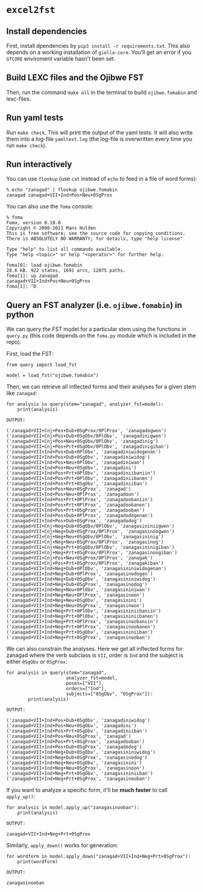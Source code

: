 # `excel2fst`

## Install dependencies
First, install dpendencies by `pip3 install -r requirements.txt`. This also depends on a working installation of `giella-core`. You'll get an error if you `GTCORE` enviroment variable hasn't been set.

## Build LEXC files and the Ojibwe FST

Then, run the command `make all` in the terminal to build `ojibwe.fomabin` and lexc-files.

## Run yaml tests

Run `make check`. This will print the output of the yaml tests. It will also write them into a log-file `yamltest.log` (the log-file is overwritten every time you run `make check`). 

## Run interactively

You can use `flookup` (use `cat` instead of `echo` to feed in a file of word forms):

```
% echo "zanagad" | flookup ojibwe.fomabin 
zanagad	zanagad+VII+Ind+Pos+Neu+0SgProx
```

You can also use the `foma` console:

```
% foma
Foma, version 0.10.0
Copyright © 2008-2021 Mans Hulden
This is free software; see the source code for copying conditions.
There is ABSOLUTELY NO WARRANTY; for details, type "help license"

Type "help" to list all commands available.
Type "help <topic>" or help "<operator>" for further help.

foma[0]: load ojibwe.fomabin
28.6 kB. 922 states, 1691 arcs, 12075 paths.
foma[1]: up zanagad
zanagad+VII+Ind+Pos+Neu+0SgProx
foma[1]: ^D
```
## Query an FST analyzer (i.e. `ojibwe.fomabin`) in python

We can query the FST model for a particular stem using the functions in `query.py` (this code depends on the `foma.py` module which is included in the repo).

First, load the FST:

```
from query import load_fst

model = load_fst("ojibwe.fomabin")
```

Then, we can retrieve all inflected forms and their analyses for a given stem like `zanagad`:

```
for analysis in query(stem="zanagad", analyzer_fst=model):
    print(analysis)
    
OUTPUT:

('zanagad+VII+Cnj+Pos+Dub+0SgProx/0PlProx', 'zanagadogwen')
('zanagad+VII+Cnj+Pos+Dub+0SgObv/0PlObv', 'zanagadinigwen')
('zanagad+VII+Cnj+Pos+Neu+0SgObv/0PlObv', 'zanagadinig')
('zanagad+VII+Cnj+Pos+Prt+0SgObv/0PlObv', 'zanagadinigiban')
('zanagad+VII+Ind+Pos+Dub+0PlObv', 'zanagadiniwidogenan')
('zanagad+VII+Ind+Pos+Dub+0SgObv', 'zanagadiniwidog')
('zanagad+VII+Ind+Pos+Neu+0PlObv', 'zanagadiniwan')
('zanagad+VII+Ind+Pos+Neu+0SgObv', 'zanagadini')
('zanagad+VII+Ind+Pos+Prt+0PlObv', 'zanagadiniibaniin')
('zanagad+VII+Ind+Pos+Prt+0PlObv', 'zanagadiniibanen')
('zanagad+VII+Ind+Pos+Prt+0SgObv', 'zanagadiniiban')
('zanagad+VII+Ind+Pos+Neu+0SgProx', 'zanagad')
('zanagad+VII+Ind+Pos+Neu+0PlProx', 'zanagadoon')
('zanagad+VII+Ind+Pos+Prt+0PlProx', 'zanagadoobaniin')
('zanagad+VII+Ind+Pos+Prt+0PlProx', 'zanagadoobanen')
('zanagad+VII+Ind+Pos+Prt+0SgProx', 'zanagadooban')
('zanagad+VII+Ind+Pos+Dub+0PlProx', 'zanagadodogenan')
('zanagad+VII+Ind+Pos+Dub+0SgProx', 'zanagadodog')
('zanagad+VII+Cnj+Neg+Dub+0SgObv/0PlObv', 'zanagasininiigwen')
('zanagad+VII+Cnj+Neg+Dub+0SgProx/0PlProx', 'zanagasinoogwen')
('zanagad+VII+Cnj+Neg+Neu+0SgObv/0PlObv', 'zanagasininig')
('zanagad+VII+Cnj+Neg+Neu+0SgProx/0PlProx', 'zanagasinog')
('zanagad+VII+Cnj+Neg+Prt+0SgObv/0PlObv', 'zanagasininigiban')
('zanagad+VII+Cnj+Neg+Prt+0SgProx/0PlProx', 'zanagasinoogiban')
('zanagad+VII+Cnj+Pos+Neu+0SgProx/0PlProx', 'zanagak')
('zanagad+VII+Cnj+Pos+Prt+0SgProx/0PlProx', 'zanagakiban')
('zanagad+VII+Ind+Neg+Dub+0PlObv', 'zanagasininiwidogenan')
('zanagad+VII+Ind+Neg+Dub+0PlProx', 'zanagasinodogen')
('zanagad+VII+Ind+Neg+Dub+0SgObv', 'zanagasininiwidog')
('zanagad+VII+Ind+Neg+Dub+0SgProx', 'zanagasinodog')
('zanagad+VII+Ind+Neg+Neu+0PlObv', 'zanagasininiwan')
('zanagad+VII+Ind+Neg+Neu+0PlProx', 'zanagasinoon')
('zanagad+VII+Ind+Neg+Neu+0SgObv', 'zanagasinini')
('zanagad+VII+Ind+Neg+Neu+0SgProx', 'zanagasinoon')
('zanagad+VII+Ind+Neg+Prt+0PlObv', 'zanagasininiibaniin')
('zanagad+VII+Ind+Neg+Prt+0PlObv', 'zanagasininiibanen')
('zanagad+VII+Ind+Neg+Prt+0PlProx', 'zanagasinoobaniin')
('zanagad+VII+Ind+Neg+Prt+0PlProx', 'zanagasinoobanen')
('zanagad+VII+Ind+Neg+Prt+0SgObv', 'zanagasininiiban')
('zanagad+VII+Ind+Neg+Prt+0SgProx', 'zanagasinooban')
```

We can also constrain the analyses. Here we get all inflected forms for zanagad where the verb subclass is `VII`, order is `Ind` and the subject is either `0SgObv` or `0SgProx`:

```
for analysis in query(stem="zanagad",
                      analyzer_fst=model,
                      poses=["VII"],
                      orders=["Ind"],
                      subjects=["0SgObv", "0SgProx"]):
        print(analysis)

OUTPUT:

('zanagad+VII+Ind+Pos+Dub+0SgObv', 'zanagadiniwidog')
('zanagad+VII+Ind+Pos+Neu+0SgObv', 'zanagadini')
('zanagad+VII+Ind+Pos+Prt+0SgObv', 'zanagadiniiban')
('zanagad+VII+Ind+Pos+Neu+0SgProx', 'zanagad')
('zanagad+VII+Ind+Pos+Prt+0SgProx', 'zanagadooban')
('zanagad+VII+Ind+Pos+Dub+0SgProx', 'zanagadodog')
('zanagad+VII+Ind+Neg+Dub+0SgObv', 'zanagasininiwidog')
('zanagad+VII+Ind+Neg+Dub+0SgProx', 'zanagasinodog')
('zanagad+VII+Ind+Neg+Neu+0SgObv', 'zanagasinini')
('zanagad+VII+Ind+Neg+Neu+0SgProx', 'zanagasinoon')
('zanagad+VII+Ind+Neg+Prt+0SgObv', 'zanagasininiiban')
('zanagad+VII+Ind+Neg+Prt+0SgProx', 'zanagasinooban')
```

If you want to analyze a specific form, it'll be **much faster** to call `apply_up()`:

```
for analysis in model.apply_up("zanagasinooban"):
    print(analysis)

OUTPUT:

zanagad+VII+Ind+Neg+Prt+0SgProx
```

Similarly, `apply_down()` works for generation:

```
for wordform in model.apply_down("zanagad+VII+Ind+Neg+Prt+0SgProx"):
    print(wordform)

OUTPUT:

zanagasinooban
```

